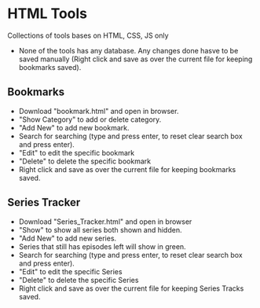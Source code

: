 # HTML Tools
Collections of tools bases on HTML, CSS, JS only
* None of the tools has any database. Any changes done hasve to be saved manually (Right click and save as over the current file for keeping bookmarks saved).

## Bookmarks
- Download "bookmark.html" and open in browser.
- "Show Category" to add or delete category.
- "Add New" to add new bookmark.
- Search for searching (type and press enter, to reset clear search box and press enter).
- "Edit" to edit the specific bookmark
- "Delete" to delete the specific bookmark
- Right click and save as over the current file for keeping bookmarks saved.

## Series Tracker
- Download "Series_Tracker.html" and open in browser
- "Show" to show all series both shown and hidden.
- "Add New" to add new series.
- Series that still has episodes left will show in green.
- Search for searching (type and press enter, to reset clear search box and press enter).
- "Edit" to edit the specific Series
- "Delete" to delete the specific Series
- Right click and save as over the current file for keeping Series Tracks saved.
